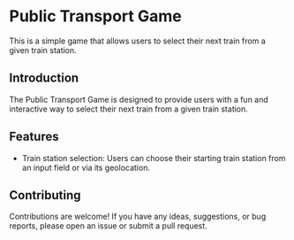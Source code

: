 # Public Transport Game

This is a simple game that allows users to select their next train from a given train station.

## Introduction

The Public Transport Game is designed to provide users with a fun and interactive way to select their next train from a given train station. 

## Features

- Train station selection: Users can choose their starting train station from an input field or via its geolocation.


## Contributing

Contributions are welcome! If you have any ideas, suggestions, or bug reports, please open an issue or submit a pull request.
